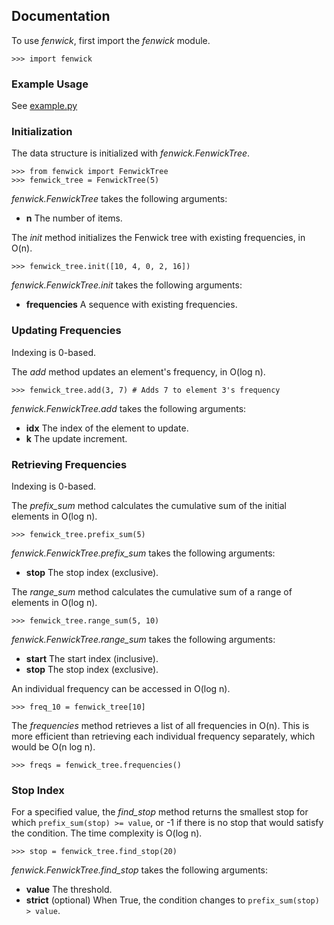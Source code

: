 ﻿Documentation
-------------

To use *fenwick*, first import the *fenwick* module.

    >>> import fenwick
    
### Example Usage

See [example.py](example.py)

### Initialization

The data structure is initialized with *fenwick.FenwickTree*.
    
    >>> from fenwick import FenwickTree
    >>> fenwick_tree = FenwickTree(5)

*fenwick.FenwickTree* takes the following arguments:

* **n** The number of items.

The *init* method initializes the Fenwick tree with existing frequencies,
in O(n).

    >>> fenwick_tree.init([10, 4, 0, 2, 16])

*fenwick.FenwickTree.init* takes the following arguments:

* **frequencies** A sequence with existing frequencies.

### Updating Frequencies

Indexing is 0-based.

The *add* method updates an element's frequency, in O(log n).

    >>> fenwick_tree.add(3, 7) # Adds 7 to element 3's frequency

*fenwick.FenwickTree.add* takes the following arguments:

* **idx** The index of the element to update.
* **k** The update increment.

### Retrieving Frequencies

Indexing is 0-based.

The *prefix_sum* method calculates the cumulative sum of the initial elements
in O(log n).

    >>> fenwick_tree.prefix_sum(5)

*fenwick.FenwickTree.prefix_sum* takes the following arguments:

* **stop** The stop index (exclusive).

The *range_sum* method calculates the cumulative sum of a range of elements
in O(log n).

    >>> fenwick_tree.range_sum(5, 10)

*fenwick.FenwickTree.range_sum* takes the following arguments:

* **start** The start index (inclusive).
* **stop** The stop index (exclusive).

An individual frequency can be accessed in O(log n).

    >>> freq_10 = fenwick_tree[10]

The *frequencies* method retrieves a list of all frequencies in O(n). This
is more efficient than retrieving each individual frequency separately, which
would be O(n log n).

    >>> freqs = fenwick_tree.frequencies()

### Stop Index

For a specified value, the *find_stop* method returns the smallest stop for
which `prefix_sum(stop) >= value`, or -1 if there is no stop that would satisfy
the condition. The time complexity is O(log n).

    >>> stop = fenwick_tree.find_stop(20)

*fenwick.FenwickTree.find_stop* takes the following arguments:

* **value** The threshold.
* **strict** (optional) When True, the condition changes to `prefix_sum(stop) > value`.

